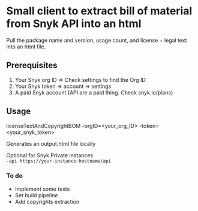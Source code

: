 # Small client to extract bill of material from Snyk API into an html

Pull the package name and version, usage count, and license + legal text into an html file.

## Prerequisites
1. Your Snyk org ID => Check settings to find the Org ID
2. Your Snyk token => account => settings
3. A paid Snyk account (API are a paid thing. Check snyk.io/plans)

## Usage
licenseTextAndCopyrightBOM -orgID=<your_org_ID> -token=<your_snyk_token>

Generates an output.html file locally

Optional for Snyk Private instances  
`-api https://your-instance-hostname/api`

### To do
- Implement some tests
- Set build pipeline
- Add copyrights extraction
